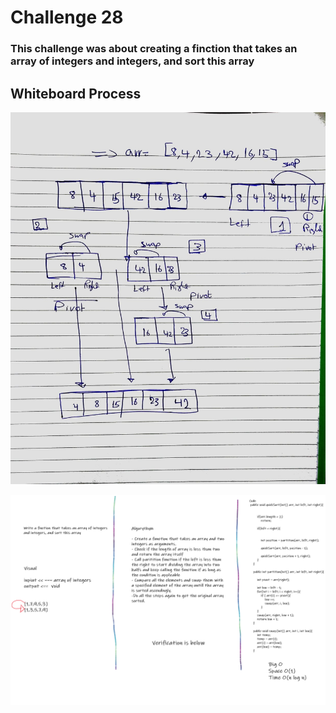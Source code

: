 
# Challenge 28

### This challenge was about creating a finction that takes an array of integers and integers, and sort this array

## Whiteboard Process


![image](Verification.jpeg)


![image](Whiteboard.png)


